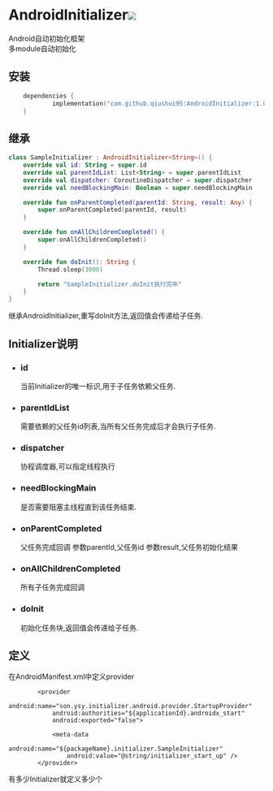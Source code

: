 # AndroidInitializer[![](https://jitpack.io/v/qiushui95/AndroidInitializer.svg)](https://jitpack.io/#qiushui95/AndroidInitializer)

Android自动初始化框架  
多module自动初始化

## 安装

``` kotlin dsl
	dependencies {
	        implementation("com.github.qiushui95:AndroidInitializer:1.0.17")
	}
```

## 继承

``` kotlin
class SampleInitializer : AndroidInitializer<String>() {
    override val id: String = super.id
    override val parentIdList: List<String> = super.parentIdList
    override val dispatcher: CoroutineDispatcher = super.dispatcher
    override val needBlockingMain: Boolean = super.needBlockingMain

    override fun onParentCompleted(parentId: String, result: Any) {
        super.onParentCompleted(parentId, result)
    }

    override fun onAllChildrenCompleted() {
        super.onAllChildrenCompleted()
    }

    override fun doInit(): String {
        Thread.sleep(3000)

        return "SampleInitializer.doInit执行完毕"
    }
}
```

继承AndroidInitializer,重写doInit方法,返回值会传递给子任务.

## Initializer说明

- ### id
  当前Initializer的唯一标识,用于子任务依赖父任务.
- ### parentIdList
  需要依赖的父任务id列表,当所有父任务完成后才会执行子任务.
- ### dispatcher
  协程调度器,可以指定线程执行
- ### needBlockingMain
  是否需要阻塞主线程直到该任务结束.
- ### onParentCompleted
  父任务完成回调
  参数parentId,父任务id
  参数result,父任务初始化结果
- ### onAllChildrenCompleted
  所有子任务完成回调
- ### doInit
  初始化任务块,返回值会传递给子任务.

## 定义

在AndroidManifest.xml中定义provider

``` 
        <provider
            android:name="son.ysy.initializer.android.provider.StartupProvider"
            android:authorities="${applicationId}.androidx_start"
            android:exported="false">

            <meta-data
                android:name="${packageName}.initializer.SampleInitializer"
                android:value="@string/initializer_start_up" />
        </provider>          
```

有多少Initializer就定义多少个<meta-data>